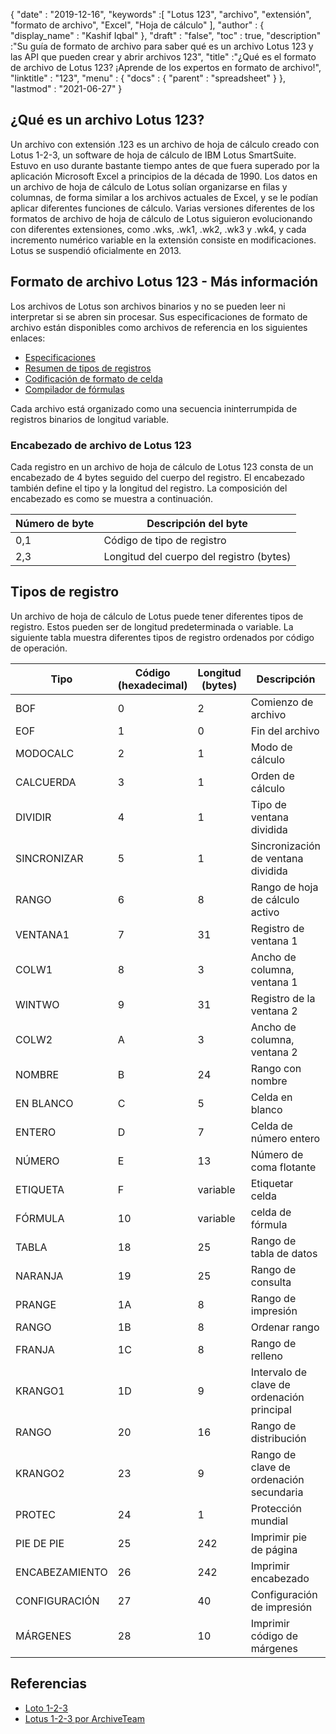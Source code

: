 {
  "date" : "2019-12-16",
  "keywords" :[ "Lotus 123", "archivo", "extensión", "formato de archivo", "Excel", "Hoja de cálculo" ],
  "author" : {
    "display_name" : "Kashif Iqbal"
},
  "draft" : "false",
  "toc" : true,
  "description" :"Su guía de formato de archivo para saber qué es un archivo Lotus 123 y las API que pueden crear y abrir archivos 123",
  "title" :"¿Qué es el formato de archivo de Lotus 123? ¡Aprende de los expertos en formato de archivo!",
  "linktitle" : "123",
  "menu" : {
    "docs" : {
      "parent" : "spreadsheet"
}
},
  "lastmod" : "2021-06-27"
}

## ¿Qué es un archivo Lotus 123?

Un archivo con extensión .123 es un archivo de hoja de cálculo creado con Lotus 1-2-3, un software de hoja de cálculo de IBM Lotus SmartSuite. Estuvo en uso durante bastante tiempo antes de que fuera superado por la aplicación Microsoft Excel a principios de la década de 1990. Los datos en un archivo de hoja de cálculo de Lotus solían organizarse en filas y columnas, de forma similar a los archivos actuales de Excel, y se le podían aplicar diferentes funciones de cálculo. Varias versiones diferentes de los formatos de archivo de hoja de cálculo de Lotus siguieron evolucionando con diferentes extensiones, como .wks, .wk1, .wk2, .wk3 y .wk4, y cada incremento numérico variable en la extensión consiste en modificaciones. Lotus se suspendió oficialmente en 2013.

## Formato de archivo Lotus 123 - Más información

Los archivos de Lotus son archivos binarios y no se pueden leer ni interpretar si se abren sin procesar. Sus especificaciones de formato de archivo están disponibles como archivos de referencia en los siguientes enlaces:

* [Especificaciones](https://web.archive.org/web/20180129005324/http://www.schnarff.com/file-formats/lotus-1-2-3/WSFF1.TXT)
* [Resumen de tipos de registros](https://web.archive.org/web/20180130195323/http://www.schnarff.com/file-formats/lotus-1-2-3/WSFF2.TXT)
* [Codificación de formato de celda](https://web.archive.org/web/20180130195328/http://www.schnarff.com/file-formats/lotus-1-2-3/WSFF3.TXT)
* [Compilador de fórmulas](https://web.archive.org/web/20180130195348/http://www.schnarff.com/file-formats/lotus-1-2-3/WSFF4.TXT)

Cada archivo está organizado como una secuencia ininterrumpida de registros binarios de longitud variable.

### Encabezado de archivo de Lotus 123

Cada registro en un archivo de hoja de cálculo de Lotus 123 consta de un encabezado de 4 bytes seguido del cuerpo del registro. El encabezado también define el tipo y la longitud del registro. La composición del encabezado es como se muestra a continuación.

|Número de byte|Descripción del byte|
---|---|
|0,1|Código de tipo de registro|
|2,3|Longitud del cuerpo del registro (bytes)|

## Tipos de registro

Un archivo de hoja de cálculo de Lotus puede tener diferentes tipos de registro. Estos pueden ser de longitud predeterminada o variable. La siguiente tabla muestra diferentes tipos de registro ordenados por código de operación.

|Tipo|Código (hexadecimal)|Longitud (bytes)|Descripción|
---|---|---|---|
|BOF|0|2| Comienzo de archivo |
|EOF|1|0| Fin del archivo |
|MODOCALC |2|1| Modo de cálculo|
|CALCUERDA |3|1| Orden de cálculo|
|DIVIDIR |4|1| Tipo de ventana dividida |
|SINCRONIZAR |5|1| Sincronización de ventana dividida |
|RANGO |6|8| Rango de hoja de cálculo activo |
|VENTANA1 |7|31| Registro de ventana 1 |
|COLW1 |8|3| Ancho de columna, ventana 1 |
|WINTWO |9|31| Registro de la ventana 2
|COLW2 |A|3| Ancho de columna, ventana 2 |
| NOMBRE |B|24| Rango con nombre |
| EN BLANCO |C|5| Celda en blanco |
| ENTERO |D|7| Celda de número entero |
|NÚMERO |E|13| Número de coma flotante |
|ETIQUETA |F|variable|Etiquetar celda |
|FÓRMULA |10| variable|celda de fórmula |
|TABLA |18| 25| Rango de tabla de datos |
|NARANJA |19| 25| Rango de consulta |
|PRANGE |1A| 8| Rango de impresión |
|RANGO |1B| 8| Ordenar rango |
|FRANJA |1C| 8| Rango de relleno |
|KRANGO1 |1D| 9| Intervalo de clave de ordenación principal |
|RANGO |20| 16| Rango de distribución |
|KRANGO2 |23| 9| Rango de clave de ordenación secundaria |
|PROTEC |24| 1| Protección mundial |
|PIE DE PIE |25| 242| Imprimir pie de página |
|ENCABEZAMIENTO |26| 242| Imprimir encabezado |
|CONFIGURACIÓN |27| 40| Configuración de impresión |
|MÁRGENES |28| 10| Imprimir código de márgenes|

## Referencias

* [Loto 1-2-3](https://en.wikipedia.org/wiki/Lotus_1-2-3)
* [Lotus 1-2-3 por ArchiveTeam](http://justsolve.archiveteam.org/wiki/Lotus_1-2-3)

